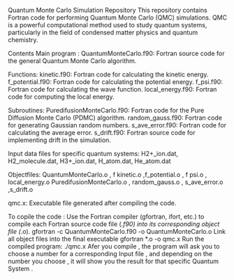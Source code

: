Quantum Monte Carlo Simulation Repository
This repository contains Fortran code for performing Quantum Monte Carlo (QMC) simulations. QMC is a powerful computational method used to study quantum systems, particularly in the field of condensed matter physics and quantum chemistry.

Contents
Main program :
QuantumMonteCarlo.f90: Fortran source code for the general Quantum Monte Carlo algorithm.

Functions:
kinetic.f90: Fortran code for calculating the kinetic energy.
f_potential.f90: Fortran code for calculating the potential energy.
f_psi.f90: Fortran code for calculating the wave function.
local_energy.f90: Fortran code for computing the local energy.

Subroutines:
PuredifusionMonteCarlo.f90: Fortran  code for the Pure Diffusion Monte Carlo (PDMC) algorithm.
random_gauss.f90: Fortran code for generating Gaussian random numbers.
s_ave_error.f90: Fortran code for calculating the average error.
s_drift.f90: Fortran source code for implementing drift in the simulation.

Input data files for specific quantum systems:
H2+_ion.dat, H2_molecule.dat, H3+_ion.dat, H_atom.dat, He_atom.dat

Objectfiles:
 QuantumMonteCarlo.o , f kinetic.o ,f_potential.o , f psi.o , local_energy.o PuredifusionMonteCarlo.o , random_gauss.o , s_ave_error.o ,s_drift.o

qmc.x: Executable file generated after compiling the code.

To copile the code :
Use the Fortran compiler (gfortran, ifort, etc.) to compile each Fortran source code file (*.f90) into its corresponding object file (*.o).
                gfortran -c  QuantumMonteCarlo.f90 -o  QuantumMonteCarlo.o 
 Link all object files into the final executable
                  gfortran *.o -o qmc.x 
Run the compiled program:
                  ./qmc.x
 Afer you compile , the program will ask you to choose a number for a corresponding Input file , and depending on
 the number you choose , it will show you the result for that specific Quantum System .
 
                  
                  
                  
